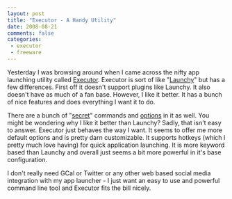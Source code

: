 ```yaml
---
layout: post
title: "Executor - A Handy Utility"
date: 2008-08-21
comments: false
categories:
 - executor
 - freeware
---
```

Yesterday I was browsing around when I came across the nifty app launching
utility called [Executor](http://executor.dk/). Executor is sort of like
"[Launchy](http://www.launchy.net)" but has a few differences. First off it
doesn't support plugins like Launchy. It also doesn't have as much of a fan
base. However, I like it better. It has a bunch of nice features and does
everything I want it to do.  
  
There are a bunch of
"[secret](http://home25.inet.tele.dk/mb/executor/didyouknow.html)" commands
and [options](http://home25.inet.tele.dk/mb/executor/hidden.html) in it as
well. You might be wondering why I like it better than Launchy? Sadly, that
isn't easy to answer. Executor just behaves the way I want. It seems to offer
me more default options and is pretty darn customizable. It supports hotkeys
(which I pretty much love having) for quick application launching. It is more
keyword based than Launchy and overall just seems a bit more powerful in it's
base configuration.  
  
I don't really need GCal or Twitter or any other web based social media
integration with my app launcher - I just want an easy to use and powerful
command line tool and Executor fits the bill nicely.

